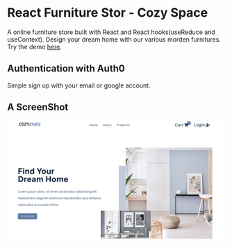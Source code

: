 # React Furniture Stor - Cozy Space

A online furniture store built with React and React hooks(useReduce and useContext).<be/>
Design your dream home with our various morden furnitures.
</br>
Try the demo [here](https://romantic-brown-45acd5.netlify.app/).

## Authentication with Auth0

Simple sign up with your email or google account.

## A ScreenShot

![screenshot](https://github.com/HaochenQ/React-Furniture-Store/blob/main/public/ScreenShot.png)
